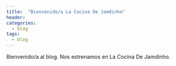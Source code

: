 ```yaml
---
title:  "Bienvenido/a La Cocina De Jamdinho"
header:
categories: 
  - blog
tags:
  - blog
---
```


Bienvenido/a al blog. Nos estrenamos en La Cocina De Jamdinho.